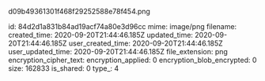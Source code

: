 d09b49361301f468f29252588e78f454.png

id: 84d2d1a831b84ad19acf74a80e3d96cc
mime: image/png
filename: 
created_time: 2020-09-20T21:44:46.185Z
updated_time: 2020-09-20T21:44:46.185Z
user_created_time: 2020-09-20T21:44:46.185Z
user_updated_time: 2020-09-20T21:44:46.185Z
file_extension: png
encryption_cipher_text: 
encryption_applied: 0
encryption_blob_encrypted: 0
size: 162833
is_shared: 0
type_: 4
